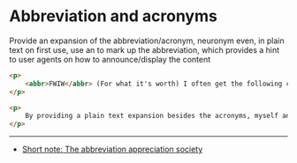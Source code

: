 # Abbreviation and acronyms

Provide an expansion of the abbreviation/acronym, neuronym even, in plain text
on first use, use an <abbr> to mark up the abbreviation, which provides a hint
to user agents on how to announce/display the content

```html
<p>
    <abbr>FWIW</abbr> (For what it's worth) I often get the following confused: <abbr>WTF</abbr> and <abbr>FTW</abbr>.
</p>

<p>
    By providing a plain text expansion besides the acronyms, myself and probably others, are less confused by the jargon. Thus improving usability and <abbr>a11y</abbr> (accessibility).
</p>
```

---

- [Short note: The abbreviation appreciation society](https://developer.paciellogroup.com/blog/2019/03/short-note-the-abbreviation-appreciation-society/)
